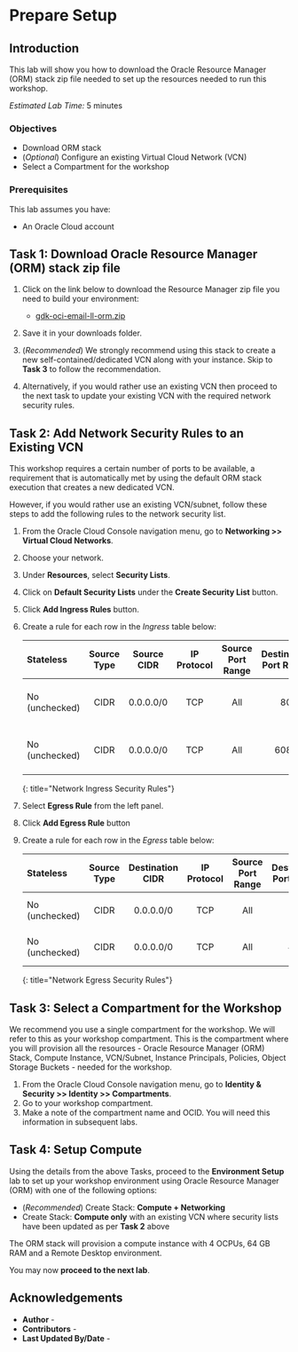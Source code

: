 # Prepare Setup

## Introduction

This lab will show you how to download the Oracle Resource Manager (ORM) stack zip file needed to set up the resources needed to run this workshop.

*Estimated Lab Time:* 5 minutes

### Objectives

* Download ORM stack
* (*Optional*) Configure an existing Virtual Cloud Network (VCN)
* Select a Compartment for the workshop

### Prerequisites

This lab assumes you have:

* An Oracle Cloud account

## Task 1: Download Oracle Resource Manager (ORM) stack zip file

1. Click on the link below to download the Resource Manager zip file you need to build your environment:

    * [gdk-oci-email-ll-orm.zip](https://c4u04.objectstorage.us-ashburn-1.oci.customer-oci.com/p/EcTjWk2IuZPZeNnD_fYMcgUhdNDIDA6rt9gaFj_WZMiL7VvxPBNMY60837hu5hga/n/c4u04/b/livelabsfiles/o/oci-library/gdk-oci-object-storage-ll-orm.zip)

2. Save it in your downloads folder.

3. (*Recommended*) We strongly recommend using this stack to create a new self-contained/dedicated VCN along with your instance. Skip to **Task 3** to follow the recommendation.

4. Alternatively, if you would rather use an existing VCN then proceed to the next task to update your existing VCN with the required network security rules.

## Task 2: Add Network Security Rules to an Existing VCN

This workshop requires a certain number of ports to be available, a requirement that is automatically met by using the default ORM stack execution that creates a new dedicated VCN.

However, if you would rather use an existing VCN/subnet, follow these steps to add the following rules to the network security list.

1. From the Oracle Cloud Console navigation menu, go to **Networking >> Virtual Cloud Networks**.
2. Choose your network.
3. Under **Resources**, select **Security Lists**.
4. Click on **Default Security Lists** under the **Create Security List** button.
5. Click **Add Ingress Rules** button.
6. Create a rule for each row in the *Ingress* table below:

    | Stateless      | Source Type | Source CIDR | IP Protocol | Source Port Range | Destination Port Range | Description                |
    | :------------- | :---------: | :---------: | :---------: | :---------------: | :--------------------: | :------------------------- |
    | No (unchecked) |    CIDR     |  0.0.0.0/0  |     TCP     |        All        |           80           | Remote Desktop using noVNC |
    | No (unchecked) |    CIDR     |  0.0.0.0/0  |     TCP     |        All        |          6080          | Remote Desktop using noVNC |
    {: title="Network Ingress Security Rules"}

7. Select **Egress Rule** from the left panel.
8. Click **Add Egress Rule** button
9. Create a rule for each row in the *Egress* table below:

    | Stateless      | Source Type | Destination CIDR | IP Protocol | Source Port Range | Destination Port Range | Description           |
    | :------------- | :---------: | :--------------: | :---------: | :---------------: | :--------------------: | :-------------------- |
    | No (unchecked) |    CIDR     |    0.0.0.0/0     |     TCP     |        All        |           80           | Outbound HTTP access  |
    | No (unchecked) |    CIDR     |    0.0.0.0/0     |     TCP     |        All        |          443           | Outbound HTTPS access |
    {: title="Network Egress Security Rules"}

## Task 3: Select a Compartment for the Workshop

We recommend you use a single compartment for the workshop. We will refer to this as your workshop compartment. This is the compartment where you will provision all the resources - Oracle Resource Manager (ORM) Stack, Compute Instance, VCN/Subnet, Instance Principals, Policies, Object Storage Buckets - needed for the workshop.

1. From the Oracle Cloud Console navigation menu, go to **Identity & Security >> Identity >> Compartments**.
2. Go to your workshop compartment.
3. Make a note of the compartment name and OCID. You will need this information in subsequent labs.

## Task 4: Setup Compute

Using the details from the above Tasks, proceed to the **Environment Setup** lab to set up your workshop environment using Oracle Resource Manager (ORM) with one of the following options:

* (*Recommended*) Create Stack: **Compute + Networking**
* Create Stack: **Compute only** with an existing VCN where security lists have been updated as per **Task 2** above

The ORM stack will provision a compute instance with 4 OCPUs, 64 GB RAM and a Remote Desktop environment.

You may now **proceed to the next lab**.

## Acknowledgements

* **Author** - [](var:author)
* **Contributors** - [](var:contributors)
* **Last Updated By/Date** - [](var:last_updated)
